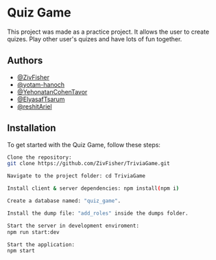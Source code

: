 
# Quiz Game

This project was made as a practice project. It allows the user to create quizes. Play other user's quizes and have lots of fun together.




## Authors

- [@ZivFisher](https://github.com/ZivFisher)
- [@yotam-hanoch](https://github.com/yotam-hanoch)
- [@YehonatanCohenTavor](https://github.com/YehonatanCohenTavor)
- [@ElyasafTsarum](https://github.com/RonRicher)
- [@reshitAriel](https://github.com/reshitAriel)


## Installation

  To get started with the Quiz Game, follow these steps:

```bash
Clone the repository: 
git clone https://github.com/ZivFisher/TriviaGame.git
```

```bash
Navigate to the project folder: cd TriviaGame
```

```bash
Install client & server dependencies: npm install(npm i)
```

```bash
Create a database named: "quiz_game".
```

```bash
Install the dump file: "add_roles" inside the dumps folder.
```

```bash
Start the server in development enviroment: 
npm run start:dev
```

```bash
Start the application: 
npm start
```
    
